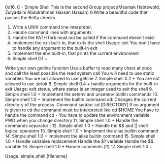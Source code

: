 0x16. C - Simple Shell
This is the second Group project(Mesmak Habtewold, Zulyadaini Abdulrahman Hassan Hassan)
0.Write a beautiful code that passes the Betty checks
1. Write a UNIX command line interpreter.
2. Handle command lines with arguments
3. Handle the PATH
fork must not be called if the command doesn’t exist
4. Implement the exit built-in, that exits the shell
Usage: exit
You don’t have to handle any argument to the built-in exit
5. Implement the env built-in, that prints the current environment
6. Simple shell 0.1 +

Write your own getline function
Use a buffer to read many chars at once and call the least possible the read system call
You will need to use static variables
You are not allowed to use getline
7. Simple shell 0.2 + You are not allowed to use strtok
8. Simple shell 0.4 + handle arguments for the built-in exit
Usage: exit status, where status is an integer used to exit the shell
9. Simple shell 1.0 + Implement the setenv and unsetenv builtin commands
10. Simple shell 1.0 + Implement the builtin command cd:
Changes the current directory of the process.
Command syntax: cd [DIRECTORY]
If no argument is given to cd the command must be interpreted like cd $HOME
You have to handle the command cd -
You have to update the environment variable PWD when you change directory
11. Simple shell 1.0 + Handle the commands separator ;
12. Simple shell 1.0 + Handle the && and || shell logical operators
13. Simple shell 1.0 + Implement the alias builtin command
14. Simple shell 1.0 + Implement the alias builtin command
15. Simple shell 1.0 + Handle variables replacement
Handle the $? variable
Handle the $$ variable
16. Simple shell 1.0 + Handle comments (#)
17. Simple shell 1.0 +

Usage: simple_shell [filename]
